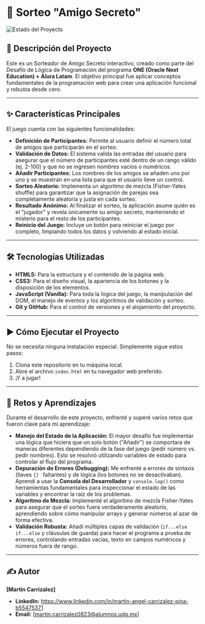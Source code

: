 # 🎲 Sorteo "Amigo Secreto"

![Estado del Proyecto](https://img.shields.io/badge/Estado-Terminado-brightgreen)

## 📝 Descripción del Proyecto

Este es un Sorteador de Amigo Secreto interactivo, creado como parte del Desafío de Lógica de Programación del programa **ONE (Oracle Next Education) + Alura Latam**. El objetivo principal fue aplicar conceptos fundamentales de la programación web para crear una aplicación funcional y robusta desde cero.

---

## ✨ Características Principales

El juego cuenta con las siguientes funcionalidades:

* **Definición de Participantes:** Permite al usuario definir el número total de amigos que participarán en el sorteo.
* **Validación de Datos:** El sistema valida las entradas del usuario para asegurar que el número de participantes esté dentro de un rango válido (ej. 2-100) y que no se ingresen nombres vacíos o numéricos.
* **Añadir Participantes:** Los nombres de los amigos se añaden uno por uno y se muestran en una lista para que el usuario lleve un control.
* **Sorteo Aleatorio:** Implementa un algoritmo de mezcla (Fisher-Yates shuffle) para garantizar que la asignación de parejas sea completamente aleatoria y justa en cada sorteo.
* **Resultado Anónimo:** Al finalizar el sorteo, la aplicación asume quién es el "jugador" y revela únicamente su amigo secreto, manteniendo el misterio para el resto de los participantes.
* **Reinicio del Juego:** Incluye un botón para reiniciar el juego por completo, limpiando todos los datos y volviendo al estado inicial.

---

## 🛠️ Tecnologías Utilizadas

* **HTML5:** Para la estructura y el contenido de la página web.
* **CSS3:** Para el diseño visual, la apariencia de los botones y la disposición de los elementos.
* **JavaScript (Vanilla):** Para toda la lógica del juego, la manipulación del DOM, el manejo de eventos y los algoritmos de validación y sorteo.
* **Git y GitHub:** Para el control de versiones y el alojamiento del proyecto.

---

## ▶️ Cómo Ejecutar el Proyecto

No se necesita ninguna instalación especial. Simplemente sigue estos pasos:

1.  Clona este repositorio en tu máquina local.
2.  Abre el archivo `index.html` en tu navegador web preferido.
3.  ¡Y a jugar!

---

## 🧠 Retos y Aprendizajes


Durante el desarrollo de este proyecto, enfrenté y superé varios retos que fueron clave para mi aprendizaje:

* **Manejo del Estado de la Aplicación:** El mayor desafío fue implementar una lógica que hiciera que un solo botón ("Añadir") se comportara de maneras diferentes dependiendo de la fase del juego (pedir número vs. pedir nombres). Esto se resolvió utilizando variables de estado para controlar el flujo del programa.
* **Depuración de Errores (Debugging):** Me enfrenté a errores de sintaxis (llaves `{} ` faltantes) y de lógica (los botones no se desactivaban). Aprendí a usar la **Consola del Desarrollador** y `console.log()` como herramientas fundamentales para inspeccionar el estado de las variables y encontrar la raíz de los problemas.
* **Algoritmo de Mezcla:** Implementé el algoritmo de mezcla Fisher-Yates para asegurar que el sorteo fuera verdaderamente aleatorio, aprendiendo sobre cómo manipular arrays y generar números al azar de forma efectiva.
* **Validación Robusta:** Añadí múltiples capas de validación (`if...else if...else` y cláusulas de guarda) para hacer el programa a prueba de errores, controlando entradas vacías, texto en campos numéricos y números fuera de rango.

---

## ✍️ Autor

**[Martin Carrizalez]**

* **LinkedIn:** https://www.linkedin.com/in/martin-angel-carrizalez-pina-b55475371
* **Email:** [martin.carrizalez0823@alumnos.udg.mx]
